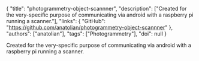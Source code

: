 {
  "title": "photogrammetry-object-scannner",
  "description": ["Created for the very-specific purpose of communicating via android with a raspberry pi running a scanner."],
  "links": {
    "GitHub": "https://github.com/anatolian/photogrammetry-object-scannner"
  },
  "authors": ["anatolian"],
  "tags": ["Photogrammetry"],
  "doi": null
}

<!-- Generated by csv2md.R – do not edit by hand -->

Created for the very-specific purpose of communicating via android with a raspberry pi running a scanner.